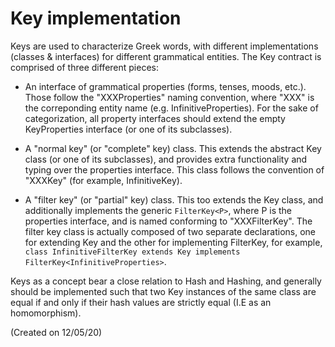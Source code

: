 # Key implementation

Keys are used to characterize Greek words, with different implementations (classes & interfaces) for different grammatical entities.
The Key contract is comprised of three different pieces:

- An interface of grammatical properties (forms, tenses, moods, etc.). Those follow the "XXXProperties" naming convention, where "XXX" is the correponding entity name (e.g. InfinitiveProperties). For the sake of categorization, all property interfaces should extend the empty KeyProperties interface (or one of its subclasses).

- A "normal key" (or "complete" key) class. This extends the abstract Key class (or one of its subclasses), and provides extra functionality and typing over the properties interface. This class follows the convention of "XXXKey" (for example, InfinitiveKey).

- A "filter key" (or "partial" key) class. This too extends the Key class, and additionally implements the generic `FilterKey<P>`, where P is the properties interface, and is named conforming to "XXXFilterKey". The filter key class is actually composed
of two separate declarations, one for extending Key and the other for implementing FilterKey, for example, 
`class InfinitiveFilterKey extends Key implements FilterKey<InfinitiveProperties>`.

Keys as a concept bear a close relation to Hash and Hashing, and generally should be implemented
such that two Key instances of the same class are equal if and only if their hash values are strictly equal (I.E as an homomorphism).

(Created on 12/05/20)
